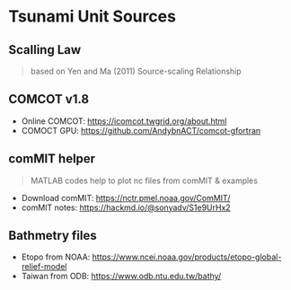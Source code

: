 # Tsunami Unit Sources

## Scalling Law
>  based on Yen and Ma (2011) Source-scaling Relationship

## COMCOT v1.8
* Online COMCOT: https://icomcot.twgrid.org/about.html
* COMOCT GPU: https://github.com/AndybnACT/comcot-gfortran

## comMIT helper
> MATLAB codes help to plot nc files from comMIT & examples
* Download comMIT: https://nctr.pmel.noaa.gov/ComMIT/
* comMIT notes: https://hackmd.io/@sonyadv/S1e9UrHx2

## Bathmetry files
* Etopo from NOAA: https://www.ncei.noaa.gov/products/etopo-global-relief-model
* Taiwan from ODB: https://www.odb.ntu.edu.tw/bathy/ 
